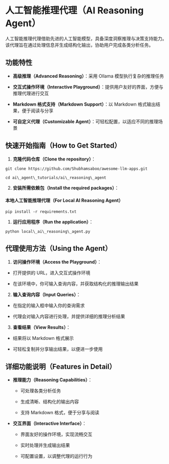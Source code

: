 # 人工智能推理代理（AI Reasoning Agent）

人工智能推理代理借助先进的人工智能模型，具备深度洞察推理与决策支持能力。该代理旨在通过处理信息并生成结构化输出，协助用户完成各类分析任务。

## 功能特性

* **高级推理（Advanced Reasoning）**：采用 Ollama 模型执行复杂的推理任务

* **交互式操作环境（Interactive Playground）**：提供用户友好的界面，方便与推理代理进行交互

* **Markdown 格式支持（Markdown Support）**：以 Markdown 格式输出结果，便于阅读与分享

* **可自定义代理（Customizable Agent）**：可轻松配置，以适应不同的推理场景

## 快速开始指南（How to Get Started）

1. **克隆代码仓库（Clone the repository）**：

```
git clone https://github.com/Shubhamsaboo/awesome-llm-apps.git

cd ai\_agent\_tutorials/ai\_reasoning\_agent
```

2. **安装所需依赖包（Install the required packages）**：

#### 本地人工智能推理代理（For Local AI Reasoning Agent）

```
pip install -r requirements.txt
```

1. **运行应用程序（Run the application）**：

```
python local\_ai\_reasoning\_agent.py
```

## 代理使用方法（Using the Agent）

1. **访问操作环境（Access the Playground）**：

* 打开提供的 URL，进入交互式操作环境

* 在该环境中，你可输入查询内容，并获取结构化的推理输出结果

2. **输入查询内容（Input Queries）**：

* 在指定的输入框中输入你的查询需求

* 代理会对输入内容进行处理，并提供详细的推理分析结果

3. **查看结果（View Results）**：

* 结果将以 Markdown 格式展示

* 可轻松复制并分享输出结果，以便进一步使用

## 详细功能说明（Features in Detail）

* **推理能力（Reasoning Capabilities）**：

  * 可处理各类分析任务

  * 生成清晰、结构化的输出内容

  * 支持 Markdown 格式，便于分享与阅读

* **交互界面（Interactive Interface）**：

  * 界面友好的操作环境，实现流畅交互

  * 实时处理并生成输出结果

  * 可配置设置，以调整代理的运行行为
